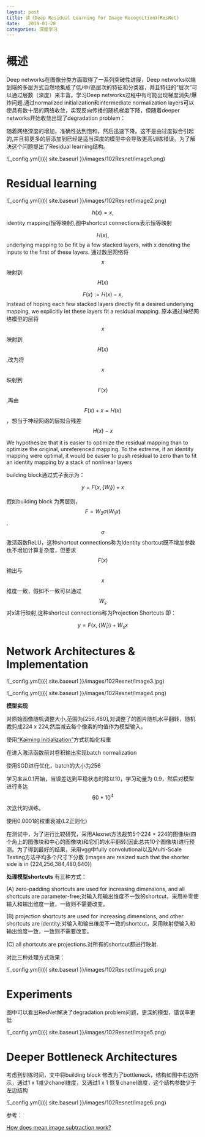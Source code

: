 ```yaml
---
layout: post
title: 读《Deep Residual Learning for Image Recognition》(ResNet)
date:   2019-01-28
categories: 深度学习
---  
```


# 概述  

Deep networks在图像分类方面取得了一系列突破性进展，Deep networks以端到端的多层方式自然地集成了低/中/高层次的特征和分类器，并且特征的“层次”可以通过层数（深度）来丰富。学习Deep networks过程中有可能出现梯度消失/爆炸问题,通过normalized initialization和intermediate normalization layers可以使具有数十层的网络收敛，实现反向传播的随机梯度下降，但随着deeper networks开始收敛出现了degradation problem：  

随着网络深度的增加，准确性达到饱和，然后迅速下降。这不是由过度拟合引起的,并且将更多的层添加到已经是适当深度的模型中会导致更高训练错误。为了解决这个问题提出了Residual learning结构。  

![_config.yml]({{ site.baseurl }}/images/102Resnet/image1.png)  

#  Residual learning

![_config.yml]({{ site.baseurl }}/images/102Resnet/image2.png)  

$$h(x)=x,$$ identity mapping(恒等映射),图中shortcut connections表示恒等映射     

$$H(x),$$ underlying mapping to be fit by a few stacked layers, with x denoting the inputs to the first of these layers. 通过数层网络将$$x$$映射到$$H(x)$$   


$$F(x):=H(x)-x,$$Instead of hoping each few stacked layers directly fit a desired underlying mapping, we explicitly let these layers fit a residual mapping. 原本通过神经网络模型的层将$$x$$映射到$$H(x)$$,改为将$$x$$映射到$$F(x)$$,再由$$F(x)+x=H(x)$$，想当于神经网络的层拟合残差$$H(x)-x$$      

We hypothesize that it is easier to optimize the residual mapping than to optimize the original, unreferenced mapping. To the extreme, if an identity mapping were optimal, it would be easier to push residual to zero than to fit an identity mapping by a stack of nonlinear layers  

building block通过式子表示为：  

$$y=F(x,\{W_{i}\})+ x$$ 

假如building block 为两层则，$$F=W_{2}\sigma(W_{1}x)$$, $$\sigma$$激活函数ReLU，这种shortcut connections称为Identity shortcut既不增加参数也不增加计算复杂度，但要求$$F(x)$$输出与$$x$$维度一致，假如不一致可以通过$$W_{s}$$对x进行映射,这种shortcut connections称为Projection Shortcuts 即：  

$$y=F(x,\{W_{i}\})+ W_{s}x$$ 


# Network Architectures  &  Implementation  

![_config.yml]({{ site.baseurl }}/images/102Resnet/image3.jpg)    

![_config.yml]({{ site.baseurl }}/images/102Resnet/image4.png)   
  

**模型实现**  

对原始图像随机调整大小,范围为[256,480],对调整了的图片随机水平翻转，随机裁剪成224 x 224,然后减去每个像素的均值作为模型输入。 

使用[“Kaiming Initialization”](https://arxiv.org/pdf/1502.01852.pdf)方式初始化权重    

在进入激活函数前对卷积输出实现batch normalization    

使用SGD进行优化，batch的大小为256    

学习率从0.1开始，当误差达到平稳状态时除以10，学习动量为 0.9，然后对模型进行多达$$60*10^4$$次迭代的训练。   

使用0.0001的权重衰减(L2正则化)  

在测试中，为了进行比较研究，采用Alexnet方法裁剪5个224 × 224的图像块(四个角上的图像块和中心的图像块)和它们的水平翻转(因此总共10个图像块)进行预测。为了得到最好的结果，采用vgg中fully convolutional以及Multi-Scale Testing方法平均多个尺寸下分数 (images are resized such that the shorter side is in {224,256,384,480,640})   

**处理模型shortcuts** 有三种方式：   

(A) zero-padding shortcuts are used for increasing dimensions, and all shortcuts are parameter-free;对输入和输出维度不一致的shortcut，采用补零使输入和输出维度一致，一致则不需要改变。       

(B) projection shortcuts are used for increasing dimensions, and other shortcuts are identity;对输入和输出维度不一致的shortcut，采用映射使输入和输出维度一致，一致则不需要改变。  

(C) all shortcuts are projections.对所有的shortcut都进行映射.   

对比三种处理方式效果：  

![_config.yml]({{ site.baseurl }}/images/102Resnet/image6.png)   

# Experiments  

图中可以看出ResNet解决了degradation problem问题，更深的模型，错误率更低

![_config.yml]({{ site.baseurl }}/images/102Resnet/image5.png)  


# Deeper Bottleneck Architectures  

考虑到训练时间，文中将building block 修改为了bottleneck，结构如图中右边所示，通过1 x 1减少chanel维度，又通过1 x 1 恢复chanel维度，这个结构参数少于左边结构

![_config.yml]({{ site.baseurl }}/images/102Resnet/image6.png)   


参考：

[How does mean image subtraction work?](https://stackoverflow.com/questions/44788133/how-does-mean-image-subtraction-work)
